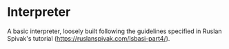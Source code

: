 # Interpreter
A basic interpreter, loosely built following the guidelines specified in Ruslan Spivak's tutorial (https://ruslanspivak.com/lsbasi-part4/). 
